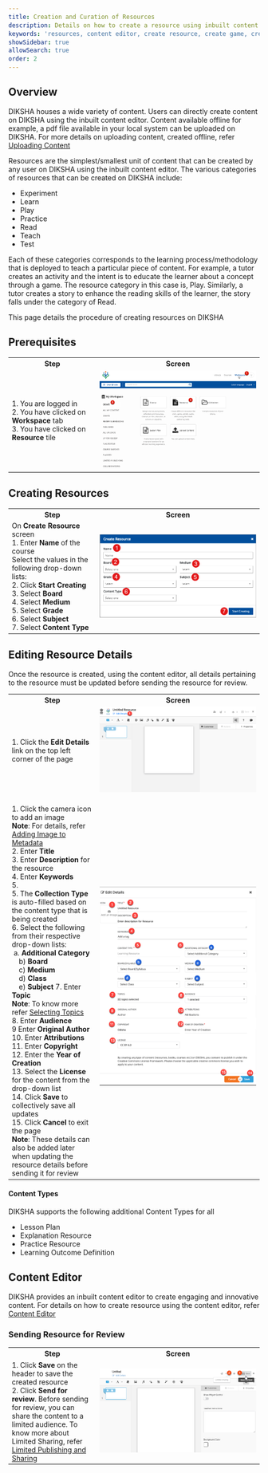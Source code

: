 ```yaml
---
title: Creation and Curation of Resources
description: Details on how to create a resource using inbuilt content editor
keywords: 'resources, content editor, create resource, create game, create test, create assessment, create quiz'
showSidebar: true
allowSearch: true
order: 2
---
```

## Overview

DIKSHA houses a wide variety of content. Users can directly create content on DIKSHA using the inbuilt content editor. Content available offline for example, a pdf file available in your local system can be uploaded on DIKSHA. For more details on uploading content, created offline, refer <a href="/help/creator/upload-content/content-upload.html" target="_blank">Uploading Content</a>

Resources  are the simplest/smallest unit of content that can be created by any user on DIKSHA using the inbuilt content editor. The various categories of resources that can be created on DIKSHA include:

- Experiment
- Learn
- Play
- Practice
- Read
- Teach
- Test

Each of these categories corresponds to the learning process/methodology that is deployed to teach a particular piece of content. For example, a tutor creates an activity and the intent is to educate the learner about a concept through a game. The resource category in this case is, Play. Similarly, a tutor creates a story to enhance the reading skills of the learner, the story falls under the category of Read.

This page details the procedure of creating resources on DIKSHA

## Prerequisites
<table>
  <tr>
    <th style="width:35%;">Step</th>
    <th style="width:65%;">Screen</th>
  </tr>
  <tr>
    <td>1. You are logged in 
    <br>2. You have clicked on <b>Workspace</b> tab 
    <br>3. You have clicked on <b>Resource</b> tile 
      </td>
      <td><img src="../images/resource/resource_prerequisite.png"></td>
  </tr>
  </table>

## Creating Resources
<table>
  <tr>
    <th style="width:35%;">Step</th>
    <th style="width:65%;">Screen</th>
  </tr>
  <tr>
    <td>On <b>Create Resource</b> screen 
    <br>1. Enter <b>Name</b> of the course 
    <br>Select the values in the following drop-down lists:
    <br>2. Click <b>Start Creating</b> 
    <br>3. Select <b>Board</b>
    <br>4. Select <b>Medium</b>
    <br>5. Select <b>Grade</b>
    <br>6. Select <b>Subject</b>
    <br>7. Select <b>Content Type</b></td>
    <td><img src="../images/resource/resource_create.png"></td>
  </tr>
  </table>

## Editing Resource Details

Once the resource is created, using the content editor, all details pertaining to the resource must be updated before sending the resource for review.

<table>
  <tr>
    <th style="width:35%;">Step</th>
    <th style="width:65%;">Screen</th>
  </tr>
  <tr>
    <td>1. Click the <b>Edit Details</b> link on the top left corner of the page
       </td>
    <td><img src="../images/resource/resource_details.png"></td>
  </tr>
  <tr>
  <td>
      <br>1. Click the camera icon to add an image 
      <br><b>Note</b>: For details, refer <a href="/help/creator/common/metadata_addingimages.html" target="_blank">Adding Image to Metadata</a>
      <br>2. Enter <b>Title</b>
      <br>3. Enter <b>Description</b> for the resource
      <br>4. Enter <b>Keywords</b>
      <br>5. <br>5. The <b>Collection Type</b> is auto-filled based on the content type that is being created
      <br>6. Select the following from their respective drop-down lists:
      <br>&nbsp;a. <b>Additional Category</b>
      <br>&emsp;b) <b>Board</b>
      <br>&emsp;c) <b>Medium</b>
      <br>&emsp;d) <b>Class</b>
      <br>&emsp;e) <b>Subject</b>
      7. Enter <b>Topic</b>
      <br><b>Note</b>: To know more refer <a href = "/help/creator/common/selecting_topics.html" target="_blank">Selecting Topics</a>
      <br>8. Enter <b>Audience</b>
      <br>9 Enter <b>Original Author</b>
      <br>10. Enter <b>Attributions</b>
      <br>11. Enter <b>Copyright</b>
      <br>12. Enter the <b>Year of Creation</b>
      <br>13. Select the <b>License</b> for the content from the drop-down list
      <br>14. Click <b>Save</b> to collectively save all updates
      <br>15. Click <b>Cancel</b> to exit the page
      <br><b>Note</b>: These details can also be added later when updating the resource details before sending it for review
    </td>
    <td><img src="../images/resource/resource_details1.png"></td>
  </tr>
</table>

#### Content Types 

DIKSHA supports the following additional Content Types for all   

  - Lesson Plan  
  - Explanation Resource  
  - Practice Resource  
  - Learning Outcome Definition    


## Content Editor

DIKSHA provides an inbuilt content editor to create engaging and innovative content. For details on how to create resource using the content editor, refer <a href="/help/creator/understand-content-editor-tool/index.html" target="_blank">Content Editor</a>

### Sending Resource for Review

<table>
  <tr>
    <th style="width:35%;">Step</th>
    <th style="width:65%;">Screen</th>
  </tr>
  <tr>
    <td>1. Click <b>Save</b> on the header to save the created resource
    <br>2. Click <b>Send for review</b>. Before sending for review, you can share the content to a limited audience. To know more about Limited Sharing, refer <a href="/help/creator/common/limitedpublishnshare.html" target="_blank">Limited Publishing and Sharing</a>
    </td>
    <td><img src="../images/resource/resource_review.png"></td>
  </tr>
</table>
